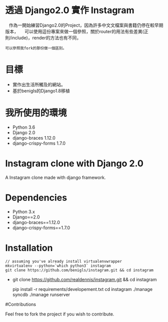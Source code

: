# 透過 Django2.0 實作 Instagram 
    作為一開始練習Django2.0的Project，因為許多中文文檔案與書籍仍停在較早期版本，
    
    可以使用這份專案來做一個參照，關於router的用法有些差異(正則/include)，render的方法也有不同，
    
    可以參照我fork的那份做一個區別。

# 目標

* 實作出生活所觸及的網站。
* 基於benigls的Django1.8移植

# 我所使用的環境
* Python 3.6 
* Django 2.0 
* django-braces 1.12.0 
* django-crispy-forms 1.7.0

# Instagram clone with Django 2.0

A Instagram clone made with django framework.

# Dependencies

* Python 3.x
* Django==2.0
* django-braces==1.12.0
* django-crispy-forms==1.7.0

# Installation

    // assuming you've already install virtualenvwrapper
    mkvirtualenv --python=`which python3` instagram
    git clone https://github.com/benigls/instagram.git && cd instagram
    
*   git clone https://github.com/realdennis/instagram.git && cd instagram
    
    pip install -r requirements/developement.txt
    cd instagram
    ./manage syncdb
    ./manage runserver

#Contributions

Feel free to fork the project if you wish to contribute.
